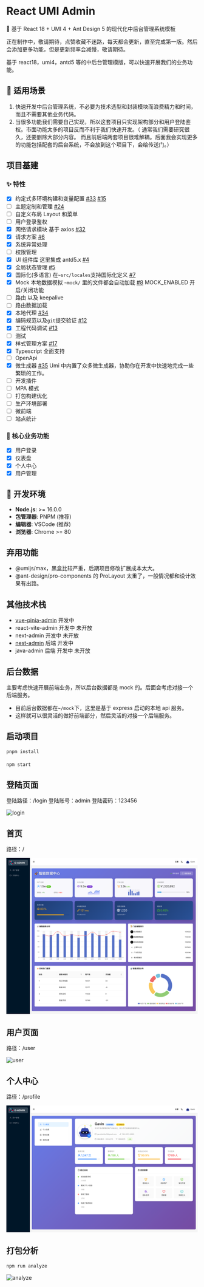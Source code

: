 # React UMI Admin

🚀 基于 React 18 + UMI 4 + Ant Design 5 的现代化中后台管理系统模板

正在制作中，敬请期待，点赞收藏不迷路，每天都会更新，直至完成第一版。然后会添加更多功能，但是更新频率会减慢，敬请期待。

基于 react18，umi4，antd5 等的中后台管理模版，可以快速开展我们的业务功能。

## 🎯 适用场景

1. 快速开发中后台管理系统，不必要为技术选型和封装模块而浪费精力和时间，而且不需要其他业务代码。
2. 当很多功能我们需要自己实现，所以这套项目只实现架构部分和用户登陆鉴权。市面功能太多的项目反而不利于我们快速开发。（ 通常我们需要研究很久，还要删除大部分内容。 而且前后端两套项目很难解耦。后面我会实现更多的功能包括配套的后台系统，不会放到这个项目下，会给传送门。）

## 项目基建

### ✨ 特性

- [x] 约定式多环境构建和变量配置 [#33](https://github.com/gvray/react-umi-admin/issues/33) [#15](https://github.com/gvray/react-umi-admin/issues/15)
- [ ] 主题定制和管理 [#24](https://github.com/gvray/react-umi-admin/issues/24)
- [ ] 自定义布局 Layout 和菜单
- [ ] 用户登录鉴权
- [x] 网络请求模块 基于 axios [#32](https://github.com/gvray/react-umi-admin/issues/32)
- [x] 请求方案 [#6](https://github.com/gvray/react-umi-admin/issues/6)
- [x] 系统异常处理
- [ ] 权限管理
- [x] UI 组件库 这里集成 antd5.x [#4](https://github.com/gvray/react-umi-admin/issues/4)
- [x] 全局状态管理 [#5](https://github.com/gvray/react-umi-admin/issues/5)
- [x] 国际化(多语言) 在`~src/locales`支持国际化定义 [#7](https://github.com/gvray/react-umi-admin/issues/7)
- [x] Mock 本地数据模拟 `~mock/` 里的文件都会自动加载 [#8](https://github.com/gvray/react-umi-admin/issues/8) MOCK_ENABLED 开启/关闭功能
- [ ] 路由 以及 keepalive
- [ ] 路由数据加载
- [x] 本地代理 [#34](https://github.com/gvray/react-umi-admin/issues/34)
- [x] 编码规范以及`git`提交验证 [#12](https://github.com/gvray/react-umi-admin/issues/12)
- [x] 工程代码调试 [#13](https://github.com/gvray/react-umi-admin/issues/13)
- [ ] 测试
- [x] 样式管理方案 [#17](https://github.com/gvray/react-umi-admin/issues/17)
- [x] Typescript 全面支持
- [ ] OpenApi
- [x] 微生成器 [#35](https://github.com/gvray/react-umi-admin/issues/35) Umi 中内置了众多微生成器，协助你在开发中快速地完成一些繁琐的工作。
- [ ] 开发插件
- [ ] MPA 模式
- [ ] 打包构建优化
- [ ] 生产环境部署
- [ ] 微前端
- [ ] 站点统计

### 🚀 核心业务功能

- [x] 用户登录
- [x] 仪表盘
- [x] 个人中心
- [x] 用户管理

## 🔧 开发环境

- **Node.js**: >= 16.0.0
- **包管理器**: PNPM (推荐)
- **编辑器**: VSCode (推荐)
- **浏览器**: Chrome >= 80

## 弃用功能

- @umijs/max，黑盒比较严重，后期项目修改扩展成本太大。
- @ant-design/pro-components 的 ProLayout 太重了，一般情况都和设计效果有出路。

## 其他技术栈

- [vue-pinia-admin](https://github.com/gvray/vue-pinia-admin) 开发中
- react-vite-admin 开发中 未开放
- next-admin 开发中 未开放
- [nest-admin](https://github.com/gvray/nest-admin) 后端 开发中
- java-admin 后端 开发中 未开放

## 后台数据

主要考虑快速开展前端业务，所以后台数据都是 mock 的。后面会考虑对接一个后端服务。

- 目前后台数据都在`~/mock`下，这里是基于 express 启动的本地 api 服务。
- 这样就可以很灵活的做好前端部分，然后灵活的对接一个后端服务。

## 启动项目

```bash
pnpm install

npm start
```

## 登陆页面

登陆路径：/login 登陆账号：admin 登陆密码：123456

![login](./src/assets/snapshoot/screencapture-login.png)

## 首页

路径：/

![dashboard](./src/assets/snapshoot/screencaptrue-dashboard.png)

## 用户页面

路径：/user

![user](./src/assets/snapshoot/screencapture-user.png)

## 个人中心

路径：/profile

![profile](./src/assets/snapshoot/screencaptrue-profile.png)

## 打包分析

```bash
npm run analyze
```

![analyze](./src/assets/snapshoot/screencapture-analyze.png)
